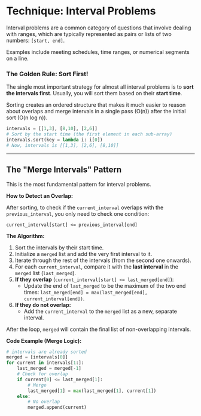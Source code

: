 
# Technique: Interval Problems

Interval problems are a common category of questions that involve dealing with ranges, which are typically represented as pairs or lists of two numbers: `[start, end]`.

Examples include meeting schedules, time ranges, or numerical segments on a line.

### The Golden Rule: Sort First!

The single most important strategy for almost all interval problems is to **sort the intervals first**. Usually, you will sort them based on their **start time**.

Sorting creates an ordered structure that makes it much easier to reason about overlaps and merge intervals in a single pass (O(n)) after the initial sort (O(n log n)).

```python
intervals = [[1,3], [8,10], [2,6]]
# Sort by the start time (the first element in each sub-array)
intervals.sort(key = lambda i: i[0])
# Now, intervals is [[1,3], [2,6], [8,10]]
```

---

## The "Merge Intervals" Pattern

This is the most fundamental pattern for interval problems.

**How to Detect an Overlap:**

After sorting, to check if the `current_interval` overlaps with the `previous_interval`, you only need to check one condition:

`current_interval[start] <= previous_interval[end]`

**The Algorithm:**

1.  Sort the intervals by their start time.
2.  Initialize a `merged` list and add the very first interval to it.
3.  Iterate through the rest of the intervals (from the second one onwards).
4.  For each `current_interval`, compare it with the **last interval** in the `merged` list (`last_merged`).
5.  **If they overlap** (`current_interval[start] <= last_merged[end]`):
    -   Update the end of `last_merged` to be the maximum of the two end times: `last_merged[end] = max(last_merged[end], current_interval[end])`.
6.  **If they do not overlap:**
    -   Add the `current_interval` to the `merged` list as a new, separate interval.

After the loop, `merged` will contain the final list of non-overlapping intervals.

**Code Example (Merge Logic):**
```python
# intervals are already sorted
merged = [intervals[0]]
for current in intervals[1:]:
    last_merged = merged[-1]
    # Check for overlap
    if current[0] <= last_merged[1]:
        # Merge
        last_merged[1] = max(last_merged[1], current[1])
    else:
        # No overlap
        merged.append(current)
```
